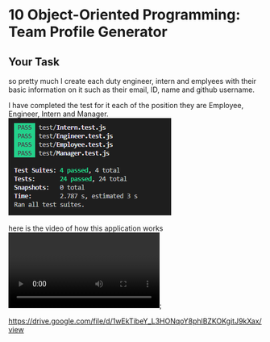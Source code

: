 # 10 Object-Oriented Programming: Team Profile Generator

## Your Task

so pretty much I create each duty engineer, intern and emplyees with their basic information on it such as their email, ID, name and github username.

I have completed the test for it  each of the position they are Employee, Engineer, Intern and Manager.
![screenshot of test pass ](./%E5%B1%8F%E5%B9%95%E6%88%AA%E5%9B%BE%202023-03-16%20211457.png)

here is the video of how this application works
![screenshot of test pass ](./Untitled_%20Mar%2016%2C%202023%209_24%20PM.webm);


https://drive.google.com/file/d/1wEkTibeY_L3HONqoY8phlBZKOKgitJ9kXax/view